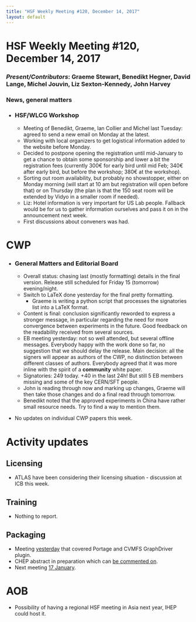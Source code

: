 ```yaml
---
title: "HSF Weekly Meeting #120, December 14, 2017"
layout: default
---
```


# HSF Weekly Meeting #120, December 14, 2017

### *Present/Contributors*: Graeme Stewart, Benedikt Hegner, David Lange, Michel Jouvin, Liz Sexton-Kennedy, John Harvey

### News, general matters

-   ### HSF/WLCG Workshop

    -   Meeting of Benedikt, Graeme, Ian Collier and Michel last
        Tuesday: agreed to send a new email on Monday at the latest.
    -   Working with local organizers to get logistical information
        added to the website before Monday.
    -   Decided to postpone opening the registration until mid-January to
        get a chance to obtain some sponsorship and lower a
        bit the registration fees (currently 300€ for early bird until
        mid Feb; 340€ after early bird, but before the workshop; 380€
        at the workshop).
    -   Sorting out room availability, but probably no showstopper,
        either on Monday morning (will start at 10 am but
        registration will open before that) or on Thursday (the plan is
        that the 150 seat room will be extended by Vidyo in a smaller
        room if needed).
    -   Liz: Hotel information is very important for US Lab people.
        Fallback would be for us to gather information ourselves and
        pass it on in the announcement next week.
    -   First discussions about conveners was had.

CWP
===

-   ### General Matters and Editorial Board

    -   Overall status: chasing last (mostly formatting) details in the
        final version. Release still scheduled for Friday 15
        (tomorrow) evening/night.
    -   Switch to LaTeX done yesterday for the final pretty formatting.
        -   Graeme is writing a python script that processes the
            signatories list into a LaTeX format.
    -   Content is final: conclusion significantly reworded to express a
        stronger message, in particular regarding the need for more
        convergence between experiments in the future. Good feedback
        on the readability received from several sources.
    -   EB meeting yesterday: not so well attended, but several offline
        messages. Everybody happy with the work done so far, no
        suggestion that we should delay the release. Main decision: all
        the signers will appear as authors of the CWP, no distinction
        between different classes of authors. Everybody agreed that it
        was more inline with the spirit of a **community** white
        paper.
    -   Signatories: 249 today. +40 in the last 24h! But still 5 EB
        members missing and some of the key CERN/SFT people.
    -   John is reading through now and marking up changes, Graeme will
        then take those changes and do a final read through tomorrow.
    -   Benedikt noted that the approved experiments in China have
        rather small resource needs. Try to find a way to mention
        them.

-   No updates on individual CWP papers this week.

Activity updates
================

Licensing
---------

-   ATLAS have been considering their licensing situation - discussion at ICB this week.

Training
--------

-   Nothing to report.

Packaging
---------

-   Meeting [yesterday](https://indico.cern.ch/event/684972/) that covered Portage and CVMFS GraphDriver plugin.
-   CHEP abstract in preparation which can [be commented on](https://docs.google.com/document/d/1f2NLMOIzvG6Tsvq821eJjWKNtJRb_McpVArUVpOHSbs/edit?usp=sharing).
-   Next meeting [17 January](https://indico.cern.ch/event/688097/).

AOB
===

-   Possibility of having a regional HSF meeting in Asia next year, IHEP
    could host it.

    